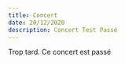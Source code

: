```yaml
---
title: Concert
date: 20/12/2020
description: Concert Test Passé
---
```

Trop tard. Ce concert est passé